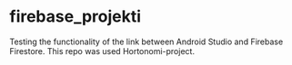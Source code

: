 # firebase_projekti
Testing the functionality of the link between Android Studio and Firebase Firestore. This repo was used Hortonomi-project.

